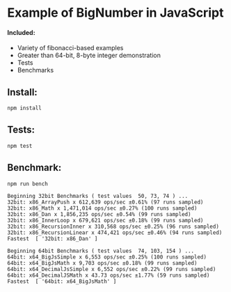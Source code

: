 # Example of BigNumber in JavaScript


#### Included:
- Variety of fibonacci-based examples
- Greater than 64-bit, 8-byte integer demonstration
- Tests
- Benchmarks

## Install:

```sh
npm install
```

## Tests:

```sh
npm test
```

## Benchmark:

```sh
npm run bench
```

```
Beginning 32bit Benchmarks ( test values  50, 73, 74 ) ...
32bit: x86_ArrayPush x 612,639 ops/sec ±0.61% (97 runs sampled)
32bit: x86_Math x 1,471,014 ops/sec ±0.27% (100 runs sampled)
32bit: x86_Dan x 1,856,235 ops/sec ±0.54% (99 runs sampled)
32bit: x86_InnerLoop x 679,621 ops/sec ±0.18% (99 runs sampled)
32bit: x86_RecursionInner x 310,568 ops/sec ±0.25% (96 runs sampled)
32bit: x86_RecursionLinear x 474,421 ops/sec ±0.46% (94 runs sampled)
Fastest  [ '32bit: x86_Dan' ]

Beginning 64bit Benchmarks ( test values  74, 103, 154 ) ...
64bit: x64_BigJsSimple x 6,553 ops/sec ±0.25% (100 runs sampled)
64bit: x64_BigJsMath x 9,703 ops/sec ±0.18% (99 runs sampled)
64bit: x64_DecimalJsSimple x 6,552 ops/sec ±0.22% (99 runs sampled)
64bit: x64_DecimalJSMath x 43.73 ops/sec ±1.77% (59 runs sampled)
Fastest  [ '64bit: x64_BigJsMath' ]
```

